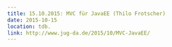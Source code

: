 ```yaml
---
title: 15.10.2015: MVC für JavaEE (Thilo Frotscher)
date: 2015-10-15
location: tdb.
link: http://www.jug-da.de/2015/10/MVC-JavaEE/
---
```

